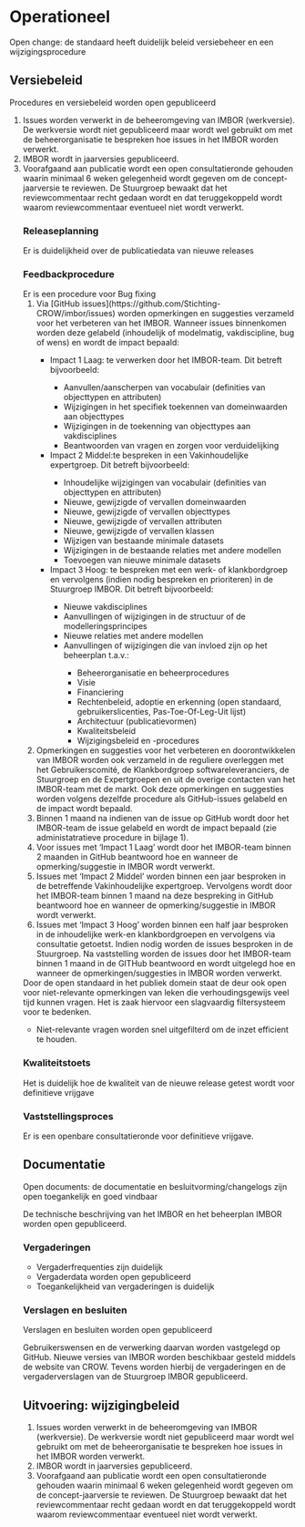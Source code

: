 # Operationeel

<aside class="note" title="Ken Krechmer">
Open change: de standaard heeft duidelijk beleid versiebeheer en een wijzigingsprocedure
</aside>

## Versiebeleid
<aside class="note" title="BOMOS">
Procedures en versiebeleid worden open gepubliceerd
</aside>

<ol><li>Issues worden verwerkt in de beheeromgeving van IMBOR (werkversie). De werkversie wordt niet gepubliceerd maar wordt wel gebruikt om met de beheerorganisatie te bespreken hoe issues in het IMBOR worden verwerkt.
<li>IMBOR wordt in jaarversies gepubliceerd. 
<li>Voorafgaand aan publicatie wordt een open consultatieronde gehouden waarin minimaal 6 weken gelegenheid wordt gegeven om de concept-jaarversie te reviewen. De Stuurgroep bewaakt dat het reviewcommentaar recht gedaan wordt en dat teruggekoppeld wordt waarom reviewcommentaar eventueel niet wordt verwerkt.  


### Releaseplanning

<aside class="note" title="BOMOS">
Er is duidelijkheid over de publicatiedata van nieuwe releases 
</aside>


### Feedbackprocedure

<aside class="note" title="BOMOS">
Er is een procedure voor Bug fixing
</aside>


<ol><li>	Via [GitHub issues](https://github.com/Stichting-CROW/imbor/issues) worden opmerkingen en suggesties verzameld voor het verbeteren van het IMBOR. Wanneer issues binnenkomen worden deze gelabeld (inhoudelijk of modelmatig, vakdiscipline, bug of wens) en wordt de impact bepaald:</li>
   <ul><li>	Impact 1 Laag: te verwerken door het IMBOR-team. Dit betreft bijvoorbeeld:</li>
       <ul><li>	Aanvullen/aanscherpen van vocabulair (definities van objecttypen en attributen)</li>
       <li>	Wijzigingen in het specifiek toekennen van domeinwaarden aan objecttypes</li>
       <li>		Wijzigingen in de toekenning van objecttypes aan vakdisciplines</li>
       <li>		Beantwoorden van vragen en zorgen voor verduidelijking </li></ul>
       <li>	Impact 2 Middel:te bespreken in een Vakinhoudelijke expertgroep. Dit betreft bijvoorbeeld:</li>
       <ul><li>		Inhoudelijke wijzigingen van vocabulair (definities van objecttypen en attributen)</li>
       <li>	Nieuwe, gewijzigde of vervallen domeinwaarden</li>
       <li>	Nieuwe, gewijzigde of vervallen objecttypes</li>
       <li>	Nieuwe, gewijzigde of vervallen attributen </li>
       <li>	Nieuwe, gewijzigde of vervallen klassen</li>
       <li>	 Wijzigen van bestaande minimale datasets</li>
       <li>	Wijzigingen in de bestaande relaties met andere modellen</li>
       <li>	Toevoegen van nieuwe minimale datasets</li></ul>
   <li>	Impact 3 Hoog: te bespreken met een werk- of klankbordgroep en vervolgens (indien nodig bespreken en prioriteren) in de Stuurgroep IMBOR. Dit betreft bijvoorbeeld:</li>
       <ul><li>	Nieuwe vakdisciplines</li>
       <li>	Aanvullingen of wijzigingen in de structuur of de modelleringsprincipes</li>
       <li>	Nieuwe relaties met andere modellen</li>
       <li>	Aanvullingen of wijzigingen die van invloed zijn op het beheerplan t.a.v.:</li>
          <ul><li> Beheerorganisatie en beheerprocedures</li>
          <li>	Visie</li>
          <li>	Financiering</li>
          <li>	Rechtenbeleid, adoptie en erkenning (open standaard, gebruikerslicenties, Pas-Toe-Of-Leg-Uit lijst)</li>
          <li>	Architectuur (publicatievormen)</li>
          <li>	Kwaliteitsbeleid</li>
          <li>	Wijzigingsbeleid en -procedures</li></ul></ul></ul>
<li>Opmerkingen en suggesties voor het verbeteren en doorontwikkelen van IMBOR worden ook verzameld in de reguliere overleggen met het Gebruikerscomité, de Klankbordgroep softwareleveranciers, de Stuurgroep en de Expertgroepen en uit de overige contacten van het IMBOR-team met de markt. Ook deze opmerkingen en suggesties worden volgens dezelfde procedure als GitHub-issues gelabeld en de impact wordt bepaald.</li>
<li>Binnen 1 maand na indienen van de issue op GitHub wordt door het IMBOR-team de issue gelabeld en wordt de impact bepaald (zie administatratieve procedure in bijlage 1). </li>
<li>Voor issues met ‘Impact 1 Laag’ wordt door het IMBOR-team binnen 2 maanden in GitHub beantwoord hoe en wanneer de opmerking/suggestie in IMBOR wordt verwerkt.</li>
<li>Issues met ‘Impact 2 Middel’ worden binnen een jaar besproken in de betreffende Vakinhoudelijke expertgroep. Vervolgens wordt door het IMBOR-team binnen 1 maand na deze bespreking in GitHub beantwoord hoe en wanneer de opmerking/suggestie in IMBOR wordt verwerkt.</li>
<li>Issues met ‘Impact 3 Hoog’ worden binnen een half jaar  besproken in de inhoudelijke werk-en klankbordgroepen en vervolgens via consultatie getoetst. Indien nodig worden de issues besproken in de Stuurgroep. Na vaststelling worden de issues door het IMBOR-team binnen 1 maand in de GITHub beantwoord en wordt uitgelegd hoe en wanneer de opmerkingen/suggesties in IMBOR worden verwerkt.   </li></ol>





<aside class="note" title="AANDACHTSPUNT OPEN STANDAARD">
Door de open standaard in het publiek domein staat de deur ook open voor niet-relevante opmerkingen van leken die verhoudingsgewijs veel tijd kunnen vragen. Het is zaak hiervoor een slagvaardig filtersysteem voor te bedenken.
  <ul><li>Niet-relevante vragen worden snel uitgefilterd om de inzet efficient te houden.</li></ul>
  </aside>
  



### Kwaliteitstoets

<aside class="note" title="BOMOS">
Het is duidelijk hoe de kwaliteit van de nieuwe release getest wordt voor definitieve vrijgave
</aside>



### Vaststellingsproces

<aside class="note" title="BOMOS">
Er is een openbare consultatieronde voor definitieve vrijgave.
</aside>



## Documentatie

<aside class="note" title="Ken Krechmer">
Open documents: de documentatie en besluitvorming/changelogs zijn open toegankelijk en goed vindbaar
</aside>

De technische beschrijving van het IMBOR en het beheerplan IMBOR worden open gepubliceerd. 

### Vergaderingen

<aside class="note" title="BOMOS">
<ul><li> Vergaderfrequenties zijn duidelijk </li>
<li> Vergaderdata worden open gepubliceerd </li>
<li> Toegankelijkheid van vergaderingen is duidelijk </li>
</aside>

### Verslagen en besluiten
<aside class="note" title="BOMOS">
Verslagen en besluiten worden open gepubliceerd
</aside>

Gebruikerswensen en de verwerking daarvan worden vastgelegd op GitHub. Nieuwe versies van IMBOR worden beschikbaar gesteld middels de website van CROW. Tevens worden hierbij de vergaderingen en de vergaderverslagen van de Stuurgroep IMBOR gepubliceerd. 


## Uitvoering: wijzigingbeleid

<ol><li>Issues worden verwerkt in de beheeromgeving van IMBOR (werkversie). De werkversie wordt niet gepubliceerd maar wordt wel gebruikt om met de beheerorganisatie te bespreken hoe issues in het IMBOR worden verwerkt.
<li>IMBOR wordt in jaarversies gepubliceerd.
<li>Voorafgaand aan publicatie wordt een open consultatieronde gehouden waarin minimaal 6 weken gelegenheid wordt gegeven om de concept-jaarversie te reviewen. De Stuurgroep bewaakt dat het reviewcommentaar recht gedaan wordt en dat teruggekoppeld wordt waarom reviewcommentaar eventueel niet wordt verwerkt.

   
<div class="issue" data-number="943"></div>


